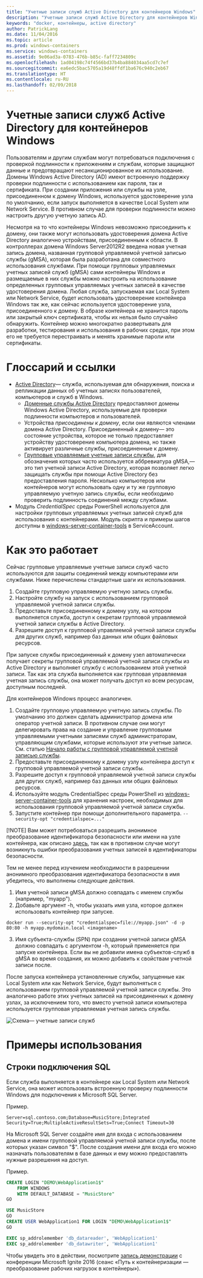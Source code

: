 ```yaml
---
title: "Учетные записи служб Active Directory для контейнеров Windows"
description: "Учетные записи служб Active Directory для контейнеров Windows"
keywords: "docker, контейнеры, active directory"
author: PatrickLang
ms.date: 11/04/2016
ms.topic: article
ms.prod: windows-containers
ms.service: windows-containers
ms.assetid: 9e06ad3a-0783-476b-b85c-faff7234809c
ms.openlocfilehash: 1ad04198c74f4566bd37b4ba884034aa5cd7c7ef
ms.sourcegitcommit: ea6edc5bac5705a19d48ffdf1ba676c940c2eb67
ms.translationtype: HT
ms.contentlocale: ru-RU
ms.lasthandoff: 02/09/2018
---
```

# <a name="active-directory-service-accounts-for-windows-containers"></a>Учетные записи служб Active Directory для контейнеров Windows

Пользователям и другим службам могут потребоваться подключения с проверкой подлинности к приложениям и службам, которые защищают данные и предотвращают несанкционированное их использование. Домены Windows Active Directory (AD) имеют встроенную поддержку проверки подлинности с использованием как пароля, так и сертификата. При создании приложения или службы на узле, присоединенном к домену Windows, используется удостоверение узла по умолчанию, если запуск выполняется в качестве Local System или Network Service. В противном случае для проверки подлинности можно настроить другую учетную запись AD.

Несмотря на то что контейнеры Windows невозможно присоединить к домену, они также могут использовать удостоверения домена Active Directory аналогично устройствам, присоединенным к области. В контроллерах домена Windows Server2012R2 введена новая учетная запись домена, названная групповой управляемой учетной записью службы (gMSA), которая была разработана для совместного использования службами. При помощи групповых управляемых учетных записей служб (gMSA) сами контейнеры Windows и размещаемые в них службы можно настроить на использование определенных групповых управляемых учетных записей в качестве удостоверения домена. Любая служба, запускаемая как Local System или Network Service, будет использовать удостоверение контейнера Windows так же, как сейчас используется удостоверение узла, присоединенного к домену. В образе контейнера не хранится пароль или закрытый ключ сертификата, чтобы их нельзя было случайно обнаружить. Контейнер можно многократно развертывать для разработки, тестирования и использования в рабочих средах, при этом его не требуется перестраивать и менять хранимые пароли или сертификаты. 


# <a name="glossary--references"></a>Глоссарий и ссылки
- [Active Directory](http://social.technet.microsoft.com/wiki/contents/articles/1026.active-directory-services-overview.aspx)— служба, используемая для обнаружения, поиска и репликации данных об учетных записях пользователей, компьютеров и служб в Windows. 
  - [Доменные службы Active Directory](https://technet.microsoft.com/en-us/library/dd448614.aspx) предоставляют домены Windows Active Directory, используемые для проверки подлинности компьютеров и пользователей. 
  - Устройства _присоединены к домену_, если они являются членами домена Active Directory. Присоединенный к домену— это состояние устройства, которое не только предоставляет устройству удостоверение компьютера домена, но также активирует различные службы, присоединенные к домену.
  - [Групповые управляемые учетные записи службы](https://technet.microsoft.com/en-us/library/jj128431(v=ws.11).aspx), для обозначения которых часто используется аббревиатура gMSA,— это тип учетной записи Active Directory, которая позволяет легко защищать службы при помощи Active Directory без предоставления пароля. Несколько компьютеров или контейнеров могут использовать одну и ту же групповую управляемую учетную запись службы, если необходимо проверить подлинность соединений между службами.
- Модуль _CredentialSpec_ среды PowerShell используется для настройки групповых управляемых учетных записей служб для использования с контейнерами. Модуль скрипта и примеры шагов доступны в [windows-server-container-tools](https://github.com/Microsoft/Virtualization-Documentation/tree/live/windows-server-container-tools) в ServiceAccount.

# <a name="how-it-works"></a>Как это работает

Сейчас групповые управляемые учетные записи служб часто используются для защиты соединений между компьютерами или службами. Ниже перечислены стандартные шаги их использования.

1. Создайте групповую управляемую учетную запись службы.
2. Настройте службу на запуск с использованием групповой управляемой учетной записи службы.
3. Предоставьте присоединенному к домену узлу, на котором выполняется служба, доступ к секретам групповой управляемой учетной записи службы в Active Directory.
4. Разрешите доступ к групповой управляемой учетной записи службы для других служб, например баз данных или общих файловых ресурсов.

При запуске службы присоединенный к домену узел автоматически получает секреты групповой управляемой учетной записи службы из Active Directory и выполняет службу с использованием этой учетной записи. Так как эта служба выполняется как групповая управляемая учетная запись службы, она может получать доступ ко всем ресурсам, доступным последней.

Для контейнеров Windows процесс аналогичен.

1. Создайте групповую управляемую учетную запись службы. По умолчанию это должен сделать администратор домена или оператор учетной записи. В противном случае они могут делегировать права на создание и управление групповыми управляемыми учетными записями служб администраторам, управляющим службами, которые используют эти учетные записи. См. статью [Начало работы с групповой управляемой учетной записью службы](https://technet.microsoft.com/en-us/library/jj128431(v=ws.11).aspx).
2. Предоставьте присоединенному к домену узлу контейнера доступ к групповой управляемой учетной записи службы.
3. Разрешите доступ к групповой управляемой учетной записи службы для других служб, например баз данных или общих файловых ресурсов.
4. Используйте модуль CredentialSpec среды PowerShell из [windows-server-container-tools](https://github.com/Microsoft/Virtualization-Documentation/tree/live/windows-server-container-tools) для хранения настроек, необходимых для использования групповой управляемой учетной записи службы.
5. Запустите контейнер при помощи дополнительного параметра. `--security-opt "credentialspec=..."`

[!NOTE]
Вам может потребоваться разрешить анонимное преобразование идентификатора безопасности или имени на узле контейнера, как описано [здесь](https://docs.microsoft.com/en-us/windows/device-security/security-policy-settings/network-access-allow-anonymous-sidname-translation), так как в противном случае могут возникнуть ошибки преобразования учетных записей в идентификаторы безопасности.

Тем не менее перед изучением необходимости в разрешении анонимного преобразования идентификатора безопасности в имя убедитесь, что выполнены следующие действия.

1. Имя учетной записи gMSA должно совпадать с именем службы (например, "myapp").
2. Добавьте аргумент -h, чтобы указать имя узла, которое должен использовать контейнер при запуске. 
```
docker run --security-opt "credentialspec=file://myapp.json" -d -p 80:80 -h myapp.mydomain.local <imagename>
```
3. Имя субъекта-службы (SPN) при создании учетной записи gMSA должно совпадать с аргументом -h, который применяется при запуске контейнера. Если вы не добавили имена субъектов-служб в gMSA во время создания, их можно добавить к свойствам учетной записи после.

После запуска контейнера установленные службы, запущенные как Local System или как Network Service, будут выполняться с использованием групповой управляемой учетной записи службы. Это аналогично работе этих учетных записей на присоединенных к домену узлах, за исключением того, что вместо учетной записи компьютера используется групповая управляемая учетная запись службы. 

![Схема— учетные записи служб](media/serviceaccount_diagram.png)


# <a name="example-uses"></a>Примеры использования


## <a name="sql-connection-strings"></a>Строки подключения SQL
Если служба выполняется в контейнере как Local System или Network Service, она может использовать встроенную проверку подлинности Windows для подключения к Microsoft SQL Server.

Пример.

```
Server=sql.contoso.com;Database=MusicStore;Integrated Security=True;MultipleActiveResultSets=True;Connect Timeout=30
```

На Microsoft SQL Server создайте имя для входа с использованием домена и имени групповой управляемой учетной записи службы, после которых указан символ "$". После создания имени для входа его можно назначать пользователям в базе данных и ему можно предоставлять нужные разрешения на доступ.

Пример. 

```sql
CREATE LOGIN "DEMO\WebApplication1$"
    FROM WINDOWS
    WITH DEFAULT_DATABASE = "MusicStore"
GO

USE MusicStore
GO
CREATE USER WebApplication1 FOR LOGIN "DEMO\WebApplication1$"
GO

EXEC sp_addrolemember 'db_datareader', 'WebApplication1'
EXEC sp_addrolemember 'db_datawriter', 'WebApplication1'
```

Чтобы увидеть это в действии, посмотрите [запись демонстрации](https://youtu.be/cZHPz80I-3s?t=2672) с конференции Microsoft Ignite 2016 (сеанс «Путь к контейнеризации — преобразование рабочих нагрузок в контейнеры»).
